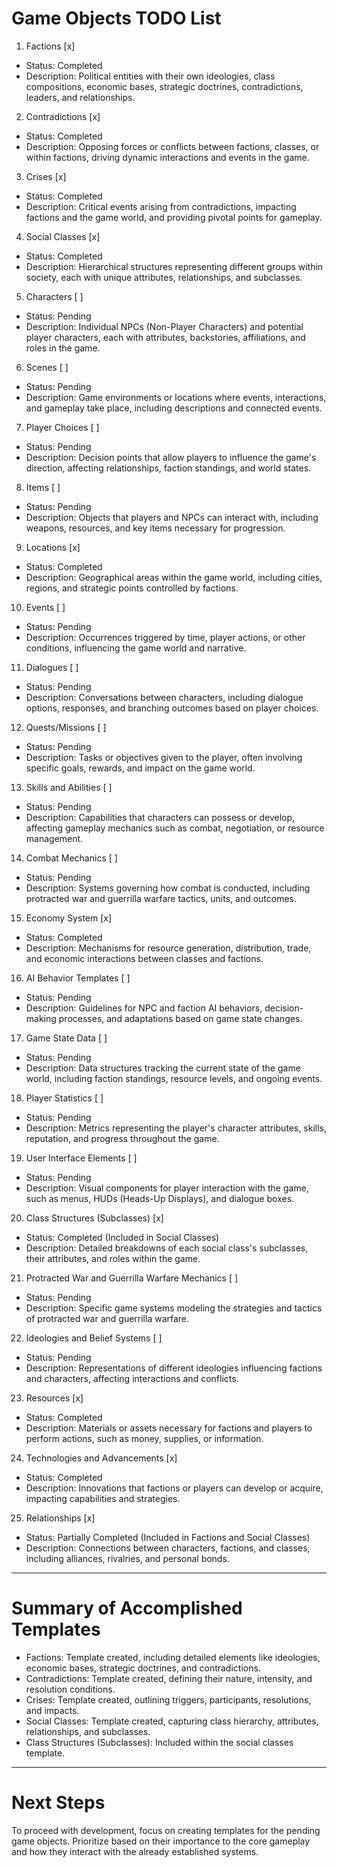 # Game Objects TODO List

1. Factions [x]
  - Status: Completed
  - Description: Political entities with their own ideologies, class compositions, economic bases, strategic doctrines, contradictions, leaders, and relationships.

2. Contradictions [x]
  - Status: Completed
  - Description: Opposing forces or conflicts between factions, classes, or within factions, driving dynamic interactions and events in the game.

3. Crises [x]
  - Status: Completed 
  - Description: Critical events arising from contradictions, impacting factions and the game world, and providing pivotal points for gameplay.

4. Social Classes [x]
  - Status: Completed
  - Description: Hierarchical structures representing different groups within society, each with unique attributes, relationships, and subclasses.

5. Characters [ ]
  - Status: Pending
  - Description: Individual NPCs (Non-Player Characters) and potential player characters, each with attributes, backstories, affiliations, and roles in the game.

6. Scenes [ ]
  - Status: Pending
  - Description: Game environments or locations where events, interactions, and gameplay take place, including descriptions and connected events.

7. Player Choices [ ]
  - Status: Pending
  - Description: Decision points that allow players to influence the game's direction, affecting relationships, faction standings, and world states.

8. Items [ ]
  - Status: Pending
  - Description: Objects that players and NPCs can interact with, including weapons, resources, and key items necessary for progression.

9. Locations [x]
  - Status: Completed
  - Description: Geographical areas within the game world, including cities, regions, and strategic points controlled by factions.

10. Events [ ]
  - Status: Pending
  - Description: Occurrences triggered by time, player actions, or other conditions, influencing the game world and narrative.

11. Dialogues [ ]
  - Status: Pending
  - Description: Conversations between characters, including dialogue options, responses, and branching outcomes based on player choices.

12. Quests/Missions [ ]
  - Status: Pending
  - Description: Tasks or objectives given to the player, often involving specific goals, rewards, and impact on the game world.

13. Skills and Abilities [ ]
  - Status: Pending
  - Description: Capabilities that characters can possess or develop, affecting gameplay mechanics such as combat, negotiation, or resource management.

14. Combat Mechanics [ ]
  - Status: Pending
  - Description: Systems governing how combat is conducted, including protracted war and guerrilla warfare tactics, units, and outcomes.

15. Economy System [x]
  - Status: Completed
  - Description: Mechanisms for resource generation, distribution, trade, and economic interactions between classes and factions.

16. AI Behavior Templates [ ]
  - Status: Pending
  - Description: Guidelines for NPC and faction AI behaviors, decision-making processes, and adaptations based on game state changes.

17. Game State Data [ ]
  - Status: Pending
  - Description: Data structures tracking the current state of the game world, including faction standings, resource levels, and ongoing events.

18. Player Statistics [ ]
  - Status: Pending
  - Description: Metrics representing the player's character attributes, skills, reputation, and progress throughout the game.

19. User Interface Elements [ ]
  - Status: Pending
  - Description: Visual components for player interaction with the game, such as menus, HUDs (Heads-Up Displays), and dialogue boxes.

20. Class Structures (Subclasses) [x]
  - Status: Completed (Included in Social Classes)
  - Description: Detailed breakdowns of each social class's subclasses, their attributes, and roles within the game.

21. Protracted War and Guerrilla Warfare Mechanics [ ]
  - Status: Pending
  - Description: Specific game systems modeling the strategies and tactics of protracted war and guerrilla warfare.

22. Ideologies and Belief Systems [ ]
  - Status: Pending
  - Description: Representations of different ideologies influencing factions and characters, affecting interactions and conflicts.

23. Resources [x]
  - Status: Completed
  - Description: Materials or assets necessary for factions and players to perform actions, such as money, supplies, or information.

24. Technologies and Advancements [x]
  - Status: Completed
  - Description: Innovations that factions or players can develop or acquire, impacting capabilities and strategies.

25. Relationships [x]
  - Status: Partially Completed (Included in Factions and Social Classes)
  - Description: Connections between characters, factions, and classes, including alliances, rivalries, and personal bonds.

---

# Summary of Accomplished Templates
- Factions: Template created, including detailed elements like ideologies, economic bases, strategic doctrines, and contradictions.
- Contradictions: Template created, defining their nature, intensity, and resolution conditions.
- Crises: Template created, outlining triggers, participants, resolutions, and impacts.
- Social Classes: Template created, capturing class hierarchy, attributes, relationships, and subclasses.
- Class Structures (Subclasses): Included within the social classes template.

---

# Next Steps

To proceed with development, focus on creating templates for the pending game objects. Prioritize based on their importance to the core gameplay and how they interact with the already established systems.